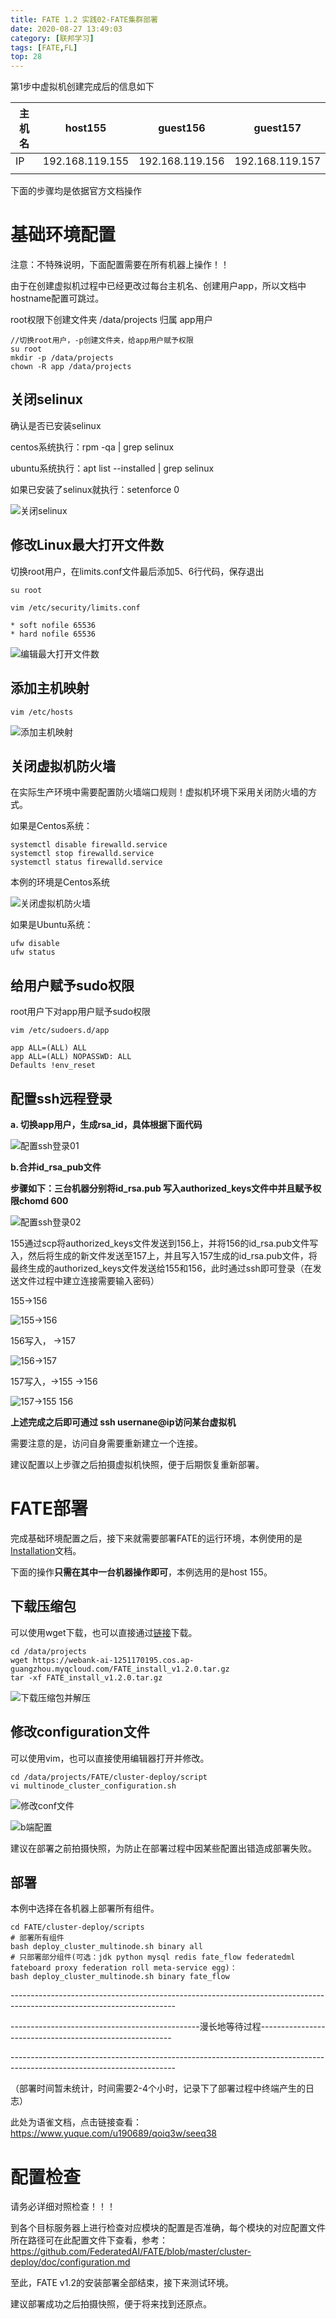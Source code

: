 ```yaml
---
title: FATE 1.2 实践02-FATE集群部署
date: 2020-08-27 13:49:03
category: [联邦学习]
tags: [FATE,FL]
top: 28
---
```




第1步中虚拟机创建完成后的信息如下



| 主机名 | host155         | guest156        | guest157        |
| ------ | --------------- | --------------- | --------------- |
| IP     | 192.168.119.155 | 192.168.119.156 | 192.168.119.157 |
|        |                 |                 |                 |



下面的步骤均是依据官方文档操作 



# 基础环境配置

注意：不特殊说明，下面配置需要在所有机器上操作！！



由于在创建虚拟机过程中已经更改过每台主机名、创建用户app，所以文档中hostname配置可跳过。

root权限下创建文件夹  /data/projects 归属 app用户



```
//切换root用户，-p创建文件夹，给app用户赋予权限
su root
mkdir -p /data/projects
chown -R app /data/projects
```



## 关闭selinux

确认是否已安装selinux

centos系统执行：rpm -qa | grep selinux

ubuntu系统执行：apt list --installed | grep selinux

如果已安装了selinux就执行：setenforce 0



![关闭selinux](https://s1.ax1x.com/2020/09/08/wQezx1.png)



## 修改Linux最大打开文件数

切换root用户，在limits.conf文件最后添加5、6行代码，保存退出



```
su root

vim /etc/security/limits.conf

* soft nofile 65536
* hard nofile 65536
```



![编辑最大打开文件数](https://s1.ax1x.com/2020/09/08/wQm9r6.md.png)





## 添加主机映射



```
vim /etc/hosts
```



![添加主机映射](https://s1.ax1x.com/2020/09/08/wQuTKI.png)



## 关闭虚拟机防火墙

在实际生产环境中需要配置防火墙端口规则！虚拟机环境下采用关闭防火墙的方式。

如果是Centos系统：



```
systemctl disable firewalld.service
systemctl stop firewalld.service
systemctl status firewalld.service
```

本例的环境是Centos系统

![关闭虚拟机防火墙](https://s1.ax1x.com/2020/09/08/wQmpKx.md.png)



如果是Ubuntu系统：



```
ufw disable
ufw status
```

## 给用户赋予sudo权限

root用户下对app用户赋予sudo权限



```
vim /etc/sudoers.d/app

app ALL=(ALL) ALL
app ALL=(ALL) NOPASSWD: ALL
Defaults !env_reset
```



## 配置ssh远程登录

**a. 切换app用户，生成rsa_id，具体根据下面代码**



![配置ssh登录01](https://s1.ax1x.com/2020/09/08/wQmCqK.png)



**b.合并id_rsa_pub文件**



**步骤如下：三台机器分别将id_rsa.pub 写入authorized_keys文件中并且赋予权限chomd 600**

![配置ssh登录02](https://s1.ax1x.com/2020/09/08/wQmZRA.png)



155通过scp将authorized_keys文件发送到156上，并将156的id_rsa.pub文件写入，然后将生成的新文件发送至157上，并且写入157生成的id_rsa.pub文件，将最终生成的authorized_keys文件发送给155和156，此时通过ssh即可登录（在发送文件过程中建立连接需要输入密码）



155->156

![155->156](https://s1.ax1x.com/2020/09/08/wQmexI.png)



156写入， ->157



![156->157](https://s1.ax1x.com/2020/09/08/wQu52d.png)



157写入，->155  ->156



![157->155 156](https://s1.ax1x.com/2020/09/08/wQuIxA.md.png)



**上述完成之后即可通过  ssh usernane@ip访问某台虚拟机**

需要注意的是，访问自身需要重新建立一个连接。



建议配置以上步骤之后拍摄虚拟机快照，便于后期恢复重新部署。



# FATE部署

完成基础环境配置之后，接下来就需要部署FATE的运行环境，本例使用的是[Installation](https://github.com/FederatedAI/FATE/blob/master/cluster-deploy/doc/Fate-cluster_deployment_guide_install_zh.md)文档。

下面的操作**只需在其中一台机器操作即可**，本例选用的是host 155。

## 下载压缩包

可以使用wget下载，也可以直接通过[链接](https://webank-ai-1251170195.cos.ap-guangzhou.myqcloud.com/FATE_install_v1.2.0.tar.gz)下载。

```
cd /data/projects
wget https://webank-ai-1251170195.cos.ap-guangzhou.myqcloud.com/FATE_install_v1.2.0.tar.gz
tar -xf FATE_install_v1.2.0.tar.gz
```



![下载压缩包并解压](https://s1.ax1x.com/2020/09/08/wQuhPe.png)

## 修改configuration文件

可以使用vim，也可以直接使用编辑器打开并修改。

```
cd /data/projects/FATE/cluster-deploy/script
vi multinode_cluster_configuration.sh
```



![修改conf文件](https://s1.ax1x.com/2020/09/08/wQu48H.png)

![b端配置](https://s1.ax1x.com/2020/09/08/wQuW5D.png)



建议在部署之前拍摄快照，为防止在部署过程中因某些配置出错造成部署失败。

## 部署

本例中选择在各机器上部署所有组件。

```
cd FATE/cluster-deploy/scripts
# 部署所有组件
bash deploy_cluster_multinode.sh binary all 
# 只部署部分组件(可选：jdk python mysql redis fate_flow federatedml fateboard proxy federation roll meta-service egg)：
bash deploy_cluster_multinode.sh binary fate_flow
```



\-----------------------------------------------------------------------------------------------------------------------

-----------------------------------------------漫长地等待过程--------------------------------------------------------

\-----------------------------------------------------------------------------------------------------------------------



（部署时间暂未统计，时间需要2-4个小时，记录下了部署过程中终端产生的日志）



此处为语雀文档，点击链接查看：<https://www.yuque.com/u190689/qoiq3w/seeq38>



# 配置检查

请务必详细对照检查！！！

到各个目标服务器上进行检查对应模块的配置是否准确，每个模块的对应配置文件所在路径可在此配置文件下查看，参考：<https://github.com/FederatedAI/FATE/blob/master/cluster-deploy/doc/configuration.md>





至此，FATE v1.2的安装部署全部结束，接下来测试环境。

建议部署成功之后拍摄快照，便于将来找到还原点。